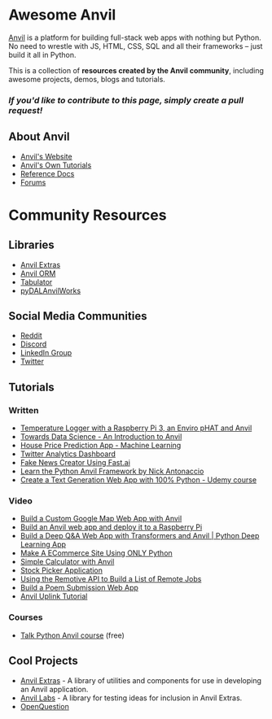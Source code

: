 # Awesome Anvil
[Anvil](https://anvil.works/) is a platform for building full-stack web apps with nothing but Python. No need to wrestle with JS, HTML, CSS, SQL and all their frameworks – just build it all in Python.

This is a collection of **resources created by the Anvil community**, including awesome projects, demos, blogs and tutorials.

### *If you'd like to contribute to this page, simply create a pull request!*

## About Anvil

- [Anvil's Website](https://anvil.works/)
- [Anvil's Own Tutorials](https://anvil.works/learn/tutorials)
- [Reference Docs](https://anvil.works/docs/overview)
- [Forums](https://anvil.works/forum/)

# Community Resources

## Libraries

- [Anvil Extras](https://github.com/anvilistas/anvil-extras)
- [Anvil ORM](https://github.com/anvilistas/anvil-orm)
- [Tabulator](https://github.com/s-cork/Tabulator)
- [pyDALAnvilWorks](https://github.com/benlawraus/pyDALAnvilWorks)

## Social Media Communities
- [Reddit](https://www.reddit.com/r/AnvilWorks/)
- [Discord](https://discord.gg/Q73xerY6)
- [LinkedIn Group](https://www.linkedin.com/groups/12677156/)
- [Twitter](https://twitter.com/i/communities/1529413384415977472)

## Tutorials

### Written
- [Temperature Logger with a Raspberry Pi 3, an Enviro pHAT and Anvil](https://www.electromaker.io/tutorial/blog/introduction-to-anvil-a-tool-to-create-a-web-interface-for-any-python-project)
- [Towards Data Science - An Introduction to Anvil](https://towardsdatascience.com/an-introduction-to-anvil-full-stack-web-apps-with-nothing-by-python-cbab06392d13)
- [House Price Prediction App - Machine Learning](https://medium.datadriveninvestor.com/create-your-own-machine-learning-app-with-anvil-basic-6bf3503e80f1)
- [Twitter Analytics Dashboard](https://bas.codes/posts/python-anvil-twitter-stats)
- [Fake News Creator Using Fast.ai](https://robertritz.com/deploy-a-fake-news-generator-to-the-web-with-anvil-a46611730a09)
- [Learn the Python Anvil Framework by Nick Antonaccio](https://pythonanvil.com/)
- [Create a Text Generation Web App with 100% Python - Udemy course](https://www.udemy.com/course/nlp-text-generation-python-web-app/)

### Video
- [Build a Custom Google Map Web App with Anvil](https://youtu.be/uBF5ewOcPQE)
- [Build an Anvil web app and deploy it to a Raspberry Pi](https://youtu.be/2B7tWrW5XkA)
- [Build a Deep Q&A Web App with Transformers and Anvil | Python Deep Learning App](https://youtu.be/G1uGSkANZjQ)
- [Make A ECommerce Site Using ONLY Python](https://youtu.be/NNeT-PhaLZk)
- [Simple Calculator with Anvil](https://youtu.be/NiQdsK3H57Y)
- [Stock Picker Application](https://youtu.be/J63TAIbggZk)
- [Using the Remotive API to Build a List of Remote Jobs](https://youtu.be/vj0zW_pSZn0)
- [Build a Poem Submission Web App](https://youtu.be/E8AXVoiQtkw)
- [Anvil Uplink Tutorial](https://youtu.be/ebliOT-_ZEY)

### Courses
- [Talk Python Anvil course](https://training.talkpython.fm/courses/explore_anvil/anvil-web-apps-with-just-python) (free)

## Cool Projects

- [Anvil Extras](https://github.com/anvilistas/anvil-extras) - A library of utilities and components for use in developing an Anvil application.
- [Anvil Labs](https://github.com/anvilistas/anvil-labs/) - A library for testing ideas for inclusion in Anvil Extras.
- [OpenQuestion](https://github.com/Alcampopiano/OpenQuestion)



